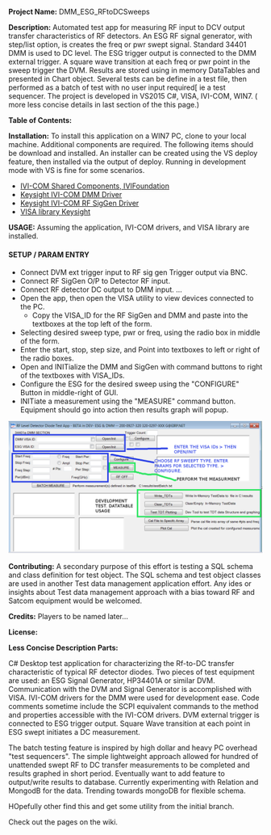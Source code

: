 **Project Name:** DMM_ESG_RFtoDCSweeps

**Description:** Automated test app for measuring RF input to DCV output transfer characteristics of 
RF detectors. An ESG RF signal generator, with step/list option, is creates the freq or pwr swept signal. 
Standard 34401 DMM is used to DC level. The ESG trigger output is connected to the DMM external trigger. A square wave transition at each freq or pwr point in the sweep trigger the DVM. Results are stored using in memory DataTables
and presented in Chart object. Several tests can be define in a test file, then performed as a batch of test 
with no user input required[ ie a test sequencer. The project is developed in VS2015 C#, VISA, IVI-COM, WIN7. ( more less concise details in last section of the this page.)

**Table of Contents:**

**Installation:** To install this application on a WIN7 PC, clone to your local machine. Additional components are
required.  The following items should be download and installed. An installer can be created using the VS deploy feature, then installed via the output of deploy. Running in development mode with VS is fine for some scenarios.
* [IVI-COM Shared Components, IVIFoundation](http://www.ivifoundation.org/)
* [Keysight IVI-COM DMM Driver](http://www.keysight.com/main/software.jspx?cc=US&lc=eng&nid=-11143.0.00&id=1494698&pageMode=PV)
* [Keysight IVI-COM RF SigGen Driver](http://www.keysight.com/main/software.jspx?ckey=1669133&lc=eng&cc=US&nid=-11143.0.00&id=1669133)
* [VISA library Keysight](http://www.keysight.com/main/software.jspx?cc=US&lc=eng&ckey=2175637&nid=-536900526.697048.02&id=2175637&cmpid=zzfindiosuitedownload)

**USAGE:** Assuming the application, IVI-COM drivers, and VISA library are installed.
#### SETUP / PARAM ENTRY 
* Connect DVM ext trigger input to RF sig gen Trigger output via BNC.
* Connect RF SigGen O/P to Detector RF input.
* Connect RF detector DC output to DMM input. ...
* Open the app, then open the VISA utility to view devices connected to the PC. 
  * Copy the VISA_ID for the RF SigGen and DMM and paste into the textboxes at the top left of the form. 
* Selecting  desired sweep type, pwr or freq, using the radio box in middle of the form.  
* Enter the start, stop, step size, and Point into textboxes to left or right of the radio boxes.  
* Open and INITialize the DMM and SigGen with command buttons to right of the textboxes 
with VISA_IDs. 
* Configure the ESG for the desired sweep using the "CONFIGURE" Button in middle-right of GUI.
* INITiate a measurement using the "MEASURE" command button. Equipment should go into action then results graph
will popup. 

![GUI SCREENSHOT](34401DMM_ESG_MainForm.png)

**Contributing:** A secondary purpose of this effort is testing a SQL schema and class definition for test object. 
The SQL schema and test object classes are used in another Test data management application effort. Any ides or insights
about Test data management approach with a bias toward RF and Satcom equipment would be welcomed. 

**Credits:** Players to be named later...

**License:**


**Less Concise Description Parts:**

 C# Desktop test application for characterizing the Rf-to-DC transfer characteristic of typical RF detector diodes. Two pieces of test equipment are used: an ESG Signal Generator, HP34401A or similar DVM. Communication with the DVM and Signal Generator is accomplished with VISA. IVI-COM drivers for the DMM were used for development ease. Code comments sometime include the SCPI equivalent commands to the method and properties accessible with the IVI-COM drivers. DVM external trigger is connected to ESG trigger output. Square Wave transition at each point in ESG swept initiates a DC measurement.

The batch testing feature is inspired by high dollar and heavy PC overhead "test sequencers". The simple lightweight approach allowed for hundred of unattended swept RF to DC transfer measurements to be completed and results graphed in short period. Eventually want to add feature to output/write results to database. Currently experimenting with Relation and MongodB for the data.  Trending towards mongoDB for flexible schema. 

HOpefully other find this and get some utility from the initial branch. 

Check out the pages on the wiki.
